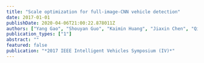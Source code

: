 ```yaml
---
title: "Scale optimization for full-image-CNN vehicle detection"
date: 2017-01-01
publishDate: 2020-04-06T21:00:22.878011Z
authors: ["Yang Gao", "Shouyan Guo", "Kaimin Huang", "Jiaxin Chen", "Qian Gong", "Yang Zou", "Tong Bai", "Gary Overett"]
publication_types: ["1"]
abstract: ""
featured: false
publication: "*2017 IEEE Intelligent Vehicles Symposium (IV)*"
---
```



